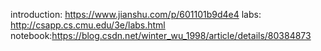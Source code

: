 introduction: https://www.jianshu.com/p/601101b9d4e4
labs: http://csapp.cs.cmu.edu/3e/labs.html
notebook:https://blog.csdn.net/winter_wu_1998/article/details/80384873
